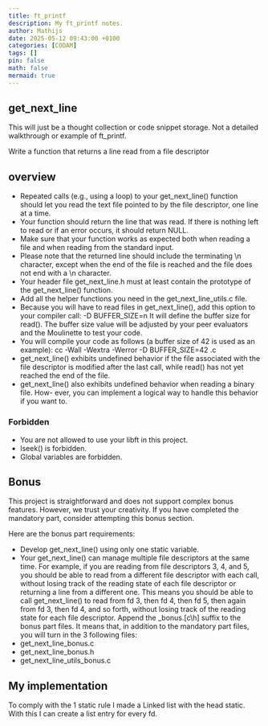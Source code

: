 ```yaml
---
title: ft_printf
description: My ft_printf notes.
author: Mathijs
date: 2025-05-12 09:43:00 +0100
categories: [CODAM]
tags: []
pin: false
math: false
mermaid: true
---
```


## get_next_line
This will just be a thought collection or code snippet storage. Not a detailed walkthrough or example of ft_printf.

Write a function that returns a line read from a
file descriptor

## overview

- Repeated calls (e.g., using a loop) to your get_next_line() function should let you read the text file pointed to by the file descriptor, one line at a time.
- Your function should return the line that was read. If there is nothing left to read or if an error occurs, it should return NULL.
- Make sure that your function works as expected both when reading a file and when reading from the standard input.
- Please note that the returned line should include the terminating \n character, except when the end of the file is reached and the file does not end with a \n character.
- Your header file get_next_line.h must at least contain the prototype of the get_next_line() function.
- Add all the helper functions you need in the get_next_line_utils.c file.
- Because you will have to read files in get_next_line(), add this option to your compiler call: -D BUFFER_SIZE=n It will define the buffer size for read(). The buffer size value will be adjusted by your peer evaluators and the Moulinette to test your code.
- You will compile your code as follows (a buffer size of 42 is used as an example): cc -Wall -Wextra -Werror -D BUFFER_SIZE=42 <files>.c
- get_next_line() exhibits undefined behavior if the file associated with the file descriptor is modified after the last call, while read() has not yet reached the end of the file.
- get_next_line() also exhibits undefined behavior when reading a binary file. How- ever, you can implement a logical way to handle this behavior if you want to.

### Forbidden

- You are not allowed to use your libft in this project.
- lseek() is forbidden.
- Global variables are forbidden.

## Bonus

This project is straightforward and does not support complex bonus features. However, we trust your creativity. If you have completed the mandatory part, consider attempting this bonus section.

Here are the bonus part requirements:
- Develop get_next_line() using only one static variable.
- Your get_next_line() can manage multiple file descriptors at the same time.
For example, if you are reading from file descriptors 3, 4, and 5, you should be able to read from a different file descriptor with each call, without losing track of the reading state of each file descriptor or returning a line from a different one. This means you should be able to call get_next_line() to read from fd 3, then fd 4, then fd 5, then again from fd 3, then fd 4, and so forth, without losing track of the reading state for each file descriptor. Append the _bonus.[c\h] suffix to the bonus part files. It means that, in addition to the mandatory part files, you will turn in the 3 following files:
- get_next_line_bonus.c
- get_next_line_bonus.h
- get_next_line_utils_bonus.c

## My implementation

To comply with the 1 static rule I made a Linked list with the head static.
With this I can create a list entry for every fd.
